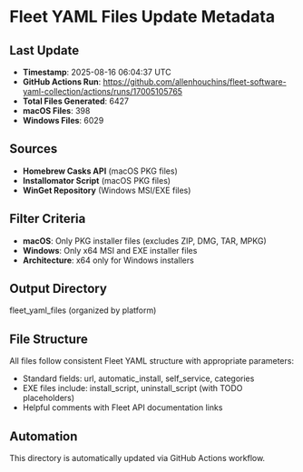 # Fleet YAML Files Update Metadata

## Last Update
- **Timestamp**: 2025-08-16 06:04:37 UTC
- **GitHub Actions Run**: https://github.com/allenhouchins/fleet-software-yaml-collection/actions/runs/17005105765
- **Total Files Generated**: 6427
- **macOS Files**: 398
- **Windows Files**: 6029

## Sources
- **Homebrew Casks API** (macOS PKG files)
- **Installomator Script** (macOS PKG files)
- **WinGet Repository** (Windows MSI/EXE files)

## Filter Criteria
- **macOS**: Only PKG installer files (excludes ZIP, DMG, TAR, MPKG)
- **Windows**: Only x64 MSI and EXE installer files
- **Architecture**: x64 only for Windows installers

## Output Directory
fleet_yaml_files (organized by platform)

## File Structure
All files follow consistent Fleet YAML structure with appropriate parameters:
- Standard fields: url, automatic_install, self_service, categories
- EXE files include: install_script, uninstall_script (with TODO placeholders)
- Helpful comments with Fleet API documentation links

## Automation
This directory is automatically updated via GitHub Actions workflow.
